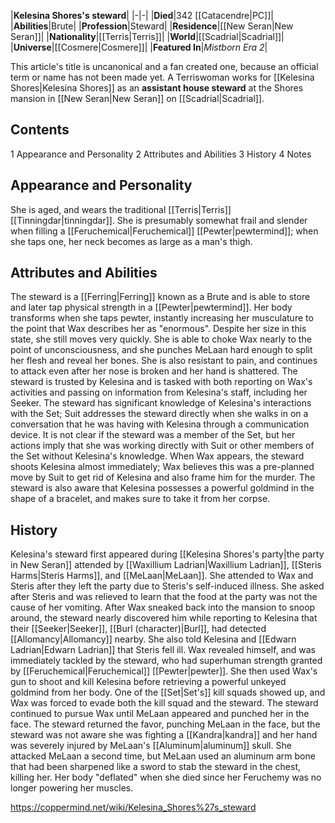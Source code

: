 |**Kelesina Shores's steward**|
|-|-|
|**Died**|342 [[Catacendre\|PC]]|
|**Abilities**|Brute|
|**Profession**|Steward|
|**Residence**|[[New Seran\|New Seran]]|
|**Nationality**|[[Terris\|Terris]]|
|**World**|[[Scadrial\|Scadrial]]|
|**Universe**|[[Cosmere\|Cosmere]]|
|**Featured In**|*Mistborn Era 2*|

This article's title is uncanonical and a fan created one, because an official term or name has not been made yet.
A Terriswoman works for [[Kelesina Shores\|Kelesina Shores]] as an **assistant house steward** at the Shores mansion in [[New Seran\|New Seran]] on [[Scadrial\|Scadrial]].

## Contents

1 Appearance and Personality
2 Attributes and Abilities
3 History
4 Notes


## Appearance and Personality
She is aged, and wears the traditional [[Terris\|Terris]] [[Tinningdar\|tinningdar]]. She is presumably somewhat frail and slender when filling a [[Feruchemical\|Feruchemical]] [[Pewter\|pewtermind]]; when she taps one, her neck becomes as large as a man's thigh.

## Attributes and Abilities
The steward is a [[Ferring\|Ferring]] known as a Brute and is able to store and later tap physical strength in a [[Pewter\|pewtermind]]. Her body transforms when she taps pewter, instantly increasing her musculature to the point that Wax describes her as "enormous". Despite her size in this state, she still moves very quickly. She is able to choke Wax nearly to the point of unconsciousness, and she punches MeLaan hard enough to split her flesh and reveal her bones. She is also resistant to pain, and continues to attack even after her nose is broken and her hand is shattered.
The steward is trusted by Kelesina and is tasked with both reporting on Wax's activities and passing on information from Kelesina's staff, including her Seeker. The steward has significant knowledge of Kelesina's interactions with the Set; Suit addresses the steward directly when she walks in on a conversation that he was having with Kelesina through a communication device. It is not clear if the steward was a member of the Set, but her actions imply that she was working directly with Suit or other members of the Set without Kelesina's knowledge. When Wax appears, the steward shoots Kelesina almost immediately; Wax believes this was a pre-planned move by Suit to get rid of Kelesina and also frame him for the murder. The steward is also aware that Kelesina possesses a powerful goldmind in the shape of a bracelet, and makes sure to take it from her corpse.

## History
Kelesina's steward first appeared during [[Kelesina Shores's party\|the party in New Seran]] attended by [[Waxillium Ladrian\|Waxillium Ladrian]], [[Steris Harms\|Steris Harms]], and [[MeLaan\|MeLaan]]. She attended to Wax and Steris after they left the party due to Steris's self-induced illness. She asked after Steris and was relieved to learn that the food at the party was not the cause of her vomiting.
After Wax sneaked back into the mansion to snoop around, the steward nearly discovered him while reporting to Kelesina that their [[Seeker\|Seeker]], [[Burl (character)\|Burl]], had detected [[Allomancy\|Allomancy]] nearby. She also told Kelesina and [[Edwarn Ladrian\|Edwarn Ladrian]] that Steris fell ill. Wax revealed himself, and was immediately tackled by the steward, who had superhuman strength granted by [[Feruchemical\|Feruchemical]] [[Pewter\|pewter]]. She then used Wax's gun to shoot and kill Kelesina before retrieving a powerful unkeyed goldmind from her body. One of the [[Set\|Set's]] kill squads showed up, and Wax was forced to evade both the kill squad and the steward. The steward continued to pursue Wax until MeLaan appeared and punched her in the face. The steward returned the favor, punching MeLaan in the face, but the steward was not aware she was fighting a [[Kandra\|kandra]] and her hand was severely injured by MeLaan's [[Aluminum\|aluminum]] skull. She attacked MeLaan a second time, but MeLaan used an aluminum arm bone that had been sharpened like a sword to stab the steward in the chest, killing her. Her body "deflated" when she died since her Feruchemy was no longer powering her muscles.



https://coppermind.net/wiki/Kelesina_Shores%27s_steward
